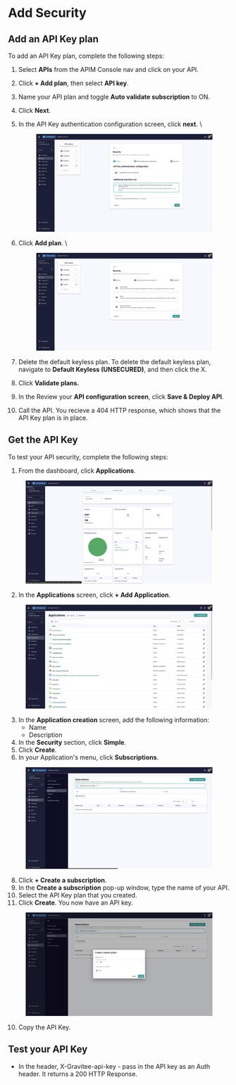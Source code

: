 # Add Security

## Add an API Key plan

To add an API Key plan, complete the following steps:

1. Select **APIs** from the APIM Console nav and click on your API.
2. Click **+ Add plan**, then select **API key**.&#x20;
3. Name your API plan and toggle **Auto validate subscription** to ON.
4. Click **Next**.&#x20;
5.  In the API Key authentication configuration screen, click **next**. \


    <figure><img src="../../.gitbook/assets/image (25).png" alt=""><figcaption></figcaption></figure>
6.  Click **Add plan**. \


    <figure><img src="../../.gitbook/assets/image (26).png" alt=""><figcaption></figcaption></figure>
7. Delete the default keyless plan. To delete the default keyless plan, navigate to **Default Keyless (UNSECURED)**, and then click the X.&#x20;
8. Click **Validate plans.**
9. In the Review your **API configuration screen**,  click **Save & Deploy API**.
10. Call the API. You recieve a 404 HTTP response, which shows that the API Key plan is in place.&#x20;

## Get the API Key

To test your API security, complete the following steps:

1. From the dashboard, click **Applications**.

<figure><img src="../../.gitbook/assets/image (27).png" alt=""><figcaption></figcaption></figure>

2. In the **Applications** screen, click **+ Add Application**.

<figure><img src="../../.gitbook/assets/image (28).png" alt=""><figcaption></figcaption></figure>

3. In the **Application creation** screen, add the following information:
   * Name&#x20;
   * Description&#x20;
4. In the **Security** section, click **Simple**.
5. Click **Create**.
6. In your Application's menu, click **Subscriptions**.&#x20;

<figure><img src="../../.gitbook/assets/image (29).png" alt=""><figcaption></figcaption></figure>

8. Click **+ Create a subscription**.
9. In the **Create a subscription** pop-up window, type the name of your API.
10. Select the API Key plan that you created.
11. Click **Create**. You now have an API key.

<figure><img src="../../.gitbook/assets/image (30).png" alt=""><figcaption></figcaption></figure>

10. Copy the API Key.

## Test your API Key

* In the header,  X-Gravitee-api-key - pass in the API key as an Auth header. It returns a 200 HTTP Response.
